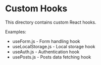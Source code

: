 # Custom Hooks

This directory contains custom React hooks.

Examples:
- useForm.js - Form handling hook
- useLocalStorage.js - Local storage hook
- useAuth.js - Authentication hook
- usePosts.js - Posts data fetching hook 